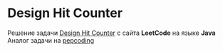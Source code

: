 # Design Hit Counter
Решение задачи [Design Hit Counter](https://leetcode.com/problems/design-hit-counter/) с сайта **LeetCode** на языке **Java**  
Аналог задачи на [pepcoding](https://www.pepcoding.com/resources/data-structures-and-algorithms-in-java-levelup/stacks/design-hit-counter-official/ojquestion)